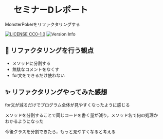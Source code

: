 # 　セミナーDレポート
MonsterPokerをリファクタリングする

[![LICENSE CC0-1.0](https://img.shields.io/badge/LICENSE-CC0--1.0-blue)](https://github.com/tamada/triangle/blob/main/LICENSE)
![Version Info](https://img.shields.io/badge/Version-1.0.0-blue)

 ## :muscle: リファクタリングを行う観点
* メソッドに分割する 
* 無駄なコメントをなくす
* for文をできるだけ使わない
 ## :sparkles: リファクタリングやってみた感想
for文が減るだけでプログラム全体が見やすくなったように感じる 

メソッドを分割することで同じコードを書く量が減り，メソッド名で何の処理かわかるようになった

今後クラスを分割できたら，もっと見やすくなると考える
